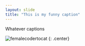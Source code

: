 ```yaml
---
layout: slide
title: "This is my funny caption"
---
```


Whatever captions 

![femalecodertocat](https://octodex.github.com/images/femalecodertocat.png)
{: .center}
